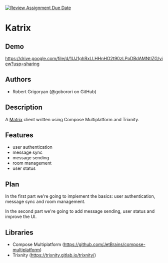 [![Review Assignment Due Date](https://classroom.github.com/assets/deadline-readme-button-22041afd0340ce965d47ae6ef1cefeee28c7c493a6346c4f15d667ab976d596c.svg)](https://classroom.github.com/a/M0kyOMLZ)
# Katrix

## Demo

https://drive.google.com/file/d/1UJ1ghRxLLHHnHO2t90zLPoDBdAMNtIZG/view?usp=sharing

## Authors
- Robert Grigoryan (@goborori on GitHub)

## Description
A [Matrix](https://matrix.org/) client written using Compose Multiplatform and Trixnity.

## Features
- user authentication
- message sync
- message sending
- room management
- user status 

## Plan
In the first part we're going to implement the basics: user authentication, message sync and room management.

In the second part we're going to add message sending, user status and improve the UI.

## Libraries
- Compose Multiplatform (https://github.com/JetBrains/compose-multiplatform)
- Trixnity (https://trixnity.gitlab.io/trixnity/)
